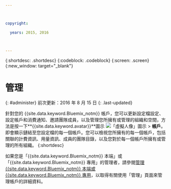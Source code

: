 ```yaml
---



copyright:

  years: 2015, 2016



---
```


{:shortdesc: .shortdesc}
{:codeblock: .codeblock}
{:screen: .screen}
{:new_window: target="_blank"}


# 管理
{: #administer}
前次更新：2016 年 8 月 15 日
{: .last-updated}

針對您的 {{site.data.keyword.Bluemix_notm}} 帳戶，您可以更新設定檔設定、設定帳戶和消費通知、邀請團隊成員，以及管理您所擁有或管理的組織和空間，方法是按一下**{{site.data.keyword.avatar}}**圖示 ![「虛擬人像」圖示](../icons/i-avatar-icon.svg) &gt; **帳戶**。即會顯示鏈結至您設定檔的每一個帳戶。您可以檢視您所擁有的每一個帳戶，包括關聯的計費資訊、用量資訊、成員的團隊目錄，以及您對於每一個帳戶所擁有或管理的所有組織。
{:shortdesc}

如果您是「{{site.data.keyword.Bluemix_notm}} 本端」或「{{site.data.keyword.Bluemix_notm}} 專用」的管理者，請參閱[管理 {{site.data.keyword.Bluemix_notm}} 本端或 {{site.data.keyword.Bluemix_notm}} 專用](index.html#mng)，以取得有關使用「管理」頁面來管理帳戶的詳細資料。

